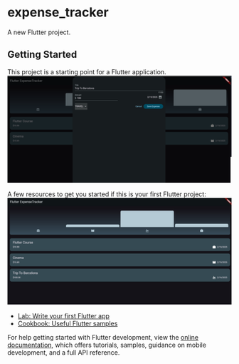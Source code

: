 # expense_tracker

A new Flutter project.

## Getting Started

This project is a starting point for a Flutter application.
![alt text](<Screenshot (76).PNG>)

A few resources to get you started if this is your first Flutter project:
![alt text](<Screenshot (77).PNG>)

- [Lab: Write your first Flutter app](https://docs.flutter.dev/get-started/codelab)
- [Cookbook: Useful Flutter samples](https://docs.flutter.dev/cookbook)

For help getting started with Flutter development, view the
[online documentation](https://docs.flutter.dev/), which offers tutorials,
samples, guidance on mobile development, and a full API reference.
